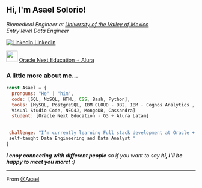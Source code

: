 <h2> Hi, I'm Asael Solorio! </h2>


<p><em>Biomedical Engineer at <a href="https://uvm.mx/oferta-academica/licenciaturas-ingenierias/ingenierias-uvm/ingenieria-biomedica?trackid=goosrcarpaonbrn">University of the Valley of Mexico</a></br>Entry level Data Engineer
</em></p>


[![Linkedin](https://i.stack.imgur.com/gVE0j.png) LinkedIn](https://www.linkedin.com/in/asael-solorio-garcia/)

[<img src="https://encrypted-tbn0.gstatic.com/images?q=tbn:ANd9GcTLGOr8A1SAdzkyq59DyaIz0qUXds55M_n9cfFvnM1v43n2MZMXiTULDFtaj7VAjIwHPCk&usqp=CAU" width="30"/>](image.png) [ Oracle Next Education + Alura](https://app.aluracursos.com/emprega-one/profile/solorioasael)



###  A little more about me...  

```js
const Asael = {
  pronouns: "He" | "him",
  code: [SQL, NoSQL, HTML, CSS, Bash, Python],
  tools: [MySQL, PostgreSQL, IBM CLOUD - DB2, IBM - Cognos Analytics , PGAdmin, MongoDB, 
  Visual Studio Code, NEO4J, MongoDB, Cassandra]
  student: [Oracle Next Education - G3 + Alura Latam]
  
  
 challenge: "I’m currently learning Full stack development at Oracle + Alura Latam and 
 self-taught Data Engineering and Data Analyst "
}
```

 <em><b>I enoy connecting with different people</b> so if you want to say <b>hi, I'll be happy to meet you more!</b> :)</em>

---

 From [@Asael](https://github.com/AsaelSolorio)
